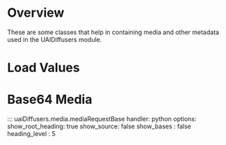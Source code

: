 # Overview

These are some classes that help in containing media and other metadata used in the UAIDiffusers module.

# Load Values

<!-- ::: uaiDiffusers.pipelines.jsonParse
    handler: python
    options:
      show_root_heading: true
      show_source: false
      show_bases : false
      heading_level : 5 -->

# Base64 Media

::: uaiDiffusers.media.mediaRequestBase
    handler: python
    options:
      show_root_heading: true
      show_source: false
      show_bases : false
      heading_level : 5
